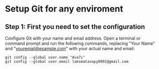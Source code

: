 # Setup Git for any enviroment


## Step 1: First you need to set the configuration  
Configure Git with your name and email address. Open a terminal or command prompt and run the following commands, replacing "Your Name" and "youremail@example.com" with your actual name and email:
```
git config --global user.name "Ava7i"
git config --global user.email lamimatavapy8901@gmail.com
```
